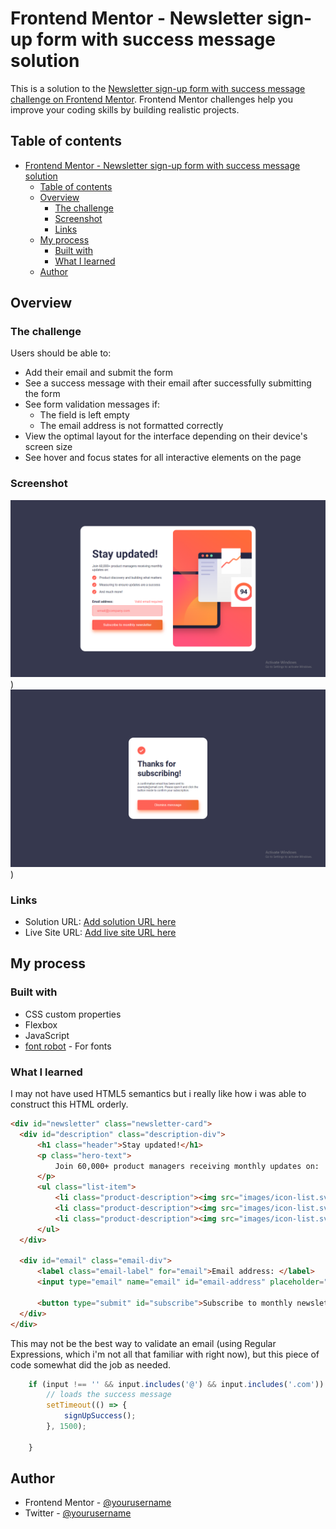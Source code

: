 # Frontend Mentor - Newsletter sign-up form with success message solution

This is a solution to the [Newsletter sign-up form with success message challenge on Frontend Mentor](https://www.frontendmentor.io/challenges/newsletter-signup-form-with-success-message-3FC1AZbNrv). Frontend Mentor challenges help you improve your coding skills by building realistic projects. 

## Table of contents

- [Frontend Mentor - Newsletter sign-up form with success message solution](#frontend-mentor---newsletter-sign-up-form-with-success-message-solution)
  - [Table of contents](#table-of-contents)
  - [Overview](#overview)
    - [The challenge](#the-challenge)
    - [Screenshot](#screenshot)
    - [Links](#links)
  - [My process](#my-process)
    - [Built with](#built-with)
    - [What I learned](#what-i-learned)
  - [Author](#author)


## Overview

### The challenge

Users should be able to:

- Add their email and submit the form
- See a success message with their email after successfully submitting the form
- See form validation messages if:
  - The field is left empty
  - The email address is not formatted correctly
- View the optimal layout for the interface depending on their device's screen size
- See hover and focus states for all interactive elements on the page

### Screenshot

![](images/screenshots/Screenshot%20(167).png))
![](images/screenshots/Screenshot%20(168).png))


### Links

- Solution URL: [Add solution URL here](https://your-solution-url.com)
- Live Site URL: [Add live site URL here](https://your-live-site-url.com)

## My process

### Built with

- CSS custom properties
- Flexbox
- JavaScript
- [font robot]('https://fonts.googleapis.com/css2?family=Roboto:wght@400;700&display=swap') - For fonts


### What I learned

I may not have used HTML5 semantics but i really like how i was able to construct this HTML orderly.
```html
<div id="newsletter" class="newsletter-card">
  <div id="description" class="description-div">
      <h1 class="header">Stay updated!</h1>
      <p class="hero-text">
          Join 60,000+ product managers receiving monthly updates on:
      </p>
      <ul class="list-item">
          <li class="product-description"><img src="images/icon-list.svg"> Product discovery and building what matters</li>
          <li class="product-description"><img src="images/icon-list.svg"> Measuring to ensure updates are a success</li>
          <li class="product-description"><img src="images/icon-list.svg"> And much more!</li>
      </ul>
  </div>

  <div id="email" class="email-div">
      <label class="email-label" for="email">Email address: </label>
      <input type="email" name="email" id="email-address" placeholder="email@company.com" class="email">
      
      <button type="submit" id="subscribe">Subscribe to monthly newsletter</button>
  </div>
</div>
```

This may not be the best way to validate an email (using Regular Expressions, which i'm not all that familiar with right now), but this piece of code somewhat did the job as needed.
```js
    if (input !== '' && input.includes('@') && input.includes('.com')) {
        // loads the success message
        setTimeout(() => {
            signUpSuccess();
        }, 1500);
        
    }
```



## Author

- Frontend Mentor - [@yourusername](https://www.frontendmentor.io/profile/@Trayshmhirk)
- Twitter - [@yourusername](https://www.twitter.com/TrayShmhirk01)




